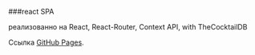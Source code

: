###react SPA

реализованно на React, React-Router, Context API, with TheCocktailDB

Ссылка [GitHub Pages](https://klijin.github.io/CocktailsDB-React-SPA/).
